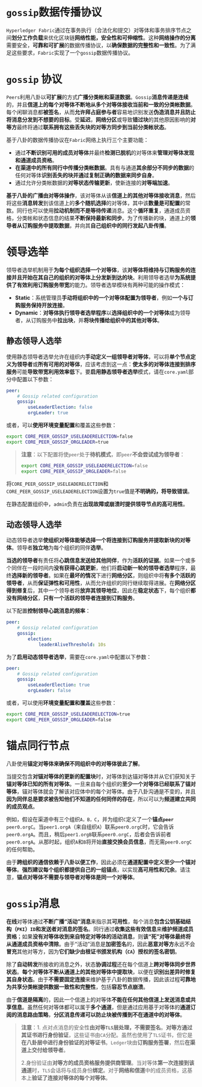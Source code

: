 # `gossip`数据传播协议

`Hyperledger Fabric`通过在事务执行（合法化和提交）对等体和事务排序节点之间**划分工作负载**来优化区块链**网络性能，安全性和可伸缩性**。这种**网络操作的分离**需要安全，**可靠和可扩展**的数据传播协议，以**确保数据的完整性和一致性**。为了满足这些要求，`Fabric`实现了一个`gossip`数据传播协议。

# `gossip` 协议

`Peers`利用八卦以**可扩展**的方式**广播分类帐和渠道数据**。`Gossip`**消息传递是连续**的，并且**信道上的每个对等体不断地从多个对等体接收当前和一致的分类帐数据**。每个闲聊消息都**被签名**，从而**允许拜占庭参与者**容易地识别发送**伪造消息并且防止将消息分发到不想要的目标**。受**延迟**，**网络分区**或导致**错过块**的其他原因影响的**对等方**最终将通过**联系拥有这些丢失块的对等方同步到当前分类帐状态**。

基于八卦的数据传播协议在`Fabric`网络上执行三个主要功能：

+ 通过**不断识别可用的成员对等体**并最终**检测已脱机**的对等体来**管理对等体发现和通道成员资格**。
+ **在渠道中的所有同行中传播分类帐数据**。具有与通道**其余部分不同步的数据**的任何对等体**识别丢失的块并通过复制正确的数据来同步自身**。
+ 通过允许分类帐数据的**对等状态传输更新**，使新连接的**对等端加速**。

**基于八卦的广播由对等体操作**，该对等体从该**信道上的其他对等体接收消息**，然后将这些**消息转发**到该信道上的**多个随机选择**的对等体，其中该**数量是可配置**的常数。同行也可以使用**拉动机制而不是等待传递**消息。这个**循环重复**，通道成员资格，分类帐和状态信息的结果**不断保持最新和同步**。为了传播新的块，通道上的**领导者从订购服务中提取数据**，并向其**自己组织中的同行发起八卦传播**。

# 领导选举

领导者选举机制用于**为每个组织选择一个对等体**，该**对等体将维持与订购服务的连接并且开始在其自己的组织的对等体上分发新到达的块**。利用领导者选举**为系统提供了有效利用订购服务带宽**的能力。领导者选举模块有两种可能的操作模式：

+ **Static**：系统管理员**手动将组织中的一个对等体配置为领导者**，例如**一个与订购服务保持开放连接**。
+ **Dynamic**：**对等体执行领导者选举程序**以**选择组织中的一个对等体**成为领导者，从订购服务中**拉出块**，并**将块传播给组织中的其他对等体**。

## 静态领导人选举

使用静态领导者选举允许在组织内**手动定义一组领导者对等体**，可以将**单个节点定义为领导者**或**所有可用的对等体**，应该考虑到这一点：**使太多的对等体连接到排序服务**可能**导致带宽利用效率低**下。要**启用静态领导者选举**模式，请在`core.yaml`部分中配置以下参数：

```yaml
peer:
    # Gossip related configuration
    gossip:
        useLeaderElection: false
        orgLeader: true
```

或者，可以**使用环境变量配置**和覆盖这些参数：

```sh
export CORE_PEER_GOSSIP_USELEADERELECTION=false
export CORE_PEER_GOSSIP_ORGLEADER=true
```

> **注意**：以下配置将使`peer`处于**待机模式**，即`peer`**不会尝试成为领导者**：
>
> ```sh
> export CORE_PEER_GOSSIP_USELEADERELECTION=false
> export CORE_PEER_GOSSIP_ORGLEADER=false
> ```

将`CORE_PEER_GOSSIP_USELEADERELECTION`和`CORE_PEER_GOSSIP_USELEADERELECTION`设置为`true`值是**不明确的，将导致错误**。

在静态配置组织中，`admin`负责在**出现故障或崩溃时提供领导节点的高可用性**。

## 动态领导人选举

动态领导者选举**使组织对等体能够选择一个将连接到订购服务并提取新块的对等体**。领导者**独立地**为每个组织的同伴**选举**。

**当选的领导者**有责任将**心跳信息发送给其他同伴**，作为**活跃的证据**。如果一个或多个同伴在一段时间内**没有获得心跳更新**，他们将**启动新一轮的领导者选举**程序，最终**选择新的领导者**。如果在**最坏的情况**下进行**网络分区**，则组织中将**有多个活跃的领导者**，从而**保证弹性和可用性**，从而允许组织的同行继续取得进展。在**网络分区得到修复**后，其中一个领导者将**放弃其领导地位**，因此在**稳定状态**下，每个组织**都没有网络分区**，**只有一个活跃的领导者连接到订购服务**。

以下配置**控制领导心跳消息的频率**：

```yaml
peer:
    # Gossip related configuration
    gossip:
        election:
            leaderAliveThreshold: 10s
```

为了**启用动态领导者选举**，需要在`core.yaml`中配置以下参数：

```yml
peer:
    # Gossip related configuration
    gossip:
        useLeaderElection: true
        orgLeader: false
```

或者，可以使用**环境变量配置和覆盖**这些参数：

```sh
export CORE_PEER_GOSSIP_USELEADERELECTION=true
export CORE_PEER_GOSSIP_ORGLEADER=false
```

# 锚点同行节点

八卦使用**锚定对等体来确保不同组织中的对等体彼此了解**。

当提交包含**对锚对等体的更新的配置块**时，对等体到达锚对等体并从它们获知关于**锚对等体已知的所有对等体**。一旦来自每个组织的**至少一个对等体已经联系了锚对等体**，锚对等体就会了解该对应体中的每个对等体。由于八卦沟通是不变的，并且**因为同伴总是要求被告知他们不知道的任何同伴的存在**，所以可以为**频道建立共同的成员观点**。

例如，假设在渠道中有三个组织`A，B，C`，并为组织`C`定义了一个**锚点`peer`** `peer0.orgC`。当`peer1.orgA`（来自组织`A`）联系`peer0.orgC`时，它会告诉`peer0.orgA`。而且，稍后`peer1.orgB`联系`peer0.orgC`，后者会告诉前者`peer0.orgA`。从那时起，组织`A`和`B`将开始**直接交换会员信息**，而无需`peer0.orgC`的任何帮助。

由于**跨组织的通信依赖于八卦以便工作**，因此必须在**通道配置中定义至少一个锚对等体**。**强烈建议每个组织都提供自己的一组锚点**，以实现**高可用性和冗余**。请注意，**锚点对等体不需要与领导者对等体是同一个对等体**。

# `gossip`消息

**在线**对等体通过**不断广播“活动”消息**来指示其**可用性**，每个消息**包含公钥基础结构（`PKI`）`ID`和发送者对消息的签名**。同行通过**收集这些有效信息**来**维护频道成员资格**；如果**没有对等体收到来自特定对等体的活动消息**，则**该“死”对等体最终将从通道成员资格中清除**。由于“活动”消息是**加密签名**的，因此**恶意对等方**永远不会**冒充**其他对等方，因为**它们缺少由根证书颁发机构（`CA`）授权的签名密钥**。

除了**自动转发**所接收的消息之外，状态**协调过程**还在每个信道上**跨对等体同步世界状态**。**每个对等体不断从通道上的其他对等体中提取块**，以便在**识别出差异时修复其自身状态**。由于**不需要固定连接**来维护基于八卦的数据传播，因此该过程**可靠地为共享分类帐提供数据一致性和完整性**，包括**容忍节点崩溃**。

由于**信道是隔离**的，因此一个信道上的对等体**不能在任何其他信道上发送消息或共享信息**。虽然任何对等体都可以属于**多个通道**，但是通过应用基于对等体的**通道订阅的消息路由策略**，**分区消息传递可以防止块被传播到不在通道中的对等体**。

> **注意**：1. 点对点消息的安全性**由对等`TLS`层处理，不需要签名**。**对等方通过其证书进行身份验证**，这些证书由`CA`分配。虽然也使用了`TLS`证书，但它是**在八卦层中进行身份验证的对等证书**。`Ledger`块由**订购服务签署**，然后**在渠道上交付给领导者**。
>
> 2.身份验证由**对等方的成员资格服务提供商管理**。当对等体**第一次连接到该通道**时，`TLS`会话将与成员身份**绑定**。对于**网络和信道**中的成员资格，这基本上**验证了连接对等体的每个对等体**。

